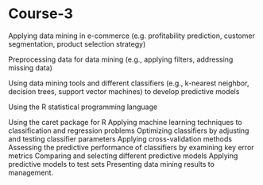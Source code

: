 # Course-3

Applying data mining in e-commerce (e.g. profitability prediction, customer segmentation, product selection strategy)

Preprocessing data for data mining (e.g., applying filters, addressing missing data)


Using data mining tools and different classifiers (e.g., k-nearest neighbor, decision trees, support vector machines) to develop predictive models

Using the R statistical programming language

Using the caret package for R
Applying machine learning techniques to classification and regression problems
Optimizing classifiers by adjusting and testing classifier parameters
Applying cross-validation methods
Assessing the predictive performance of classifiers by examining key error metrics
Comparing and selecting different predictive models
Applying predictive models to test sets
Presenting data mining results to management.
